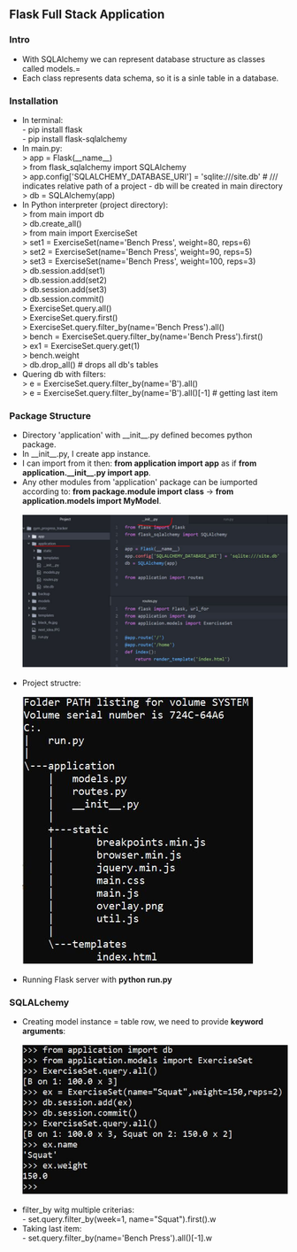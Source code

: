 <h2>Flask Full Stack Application</h2>

<h3>Intro</h3>
<ul>
  <li>With SQLAlchemy we can represent database structure as classes called models.=</li>
  <li>Each class represents data schema, so it is a sinle table in a database.</li>
</ul>


<h3>Installation</h3>
<ul>
  <li>In terminal:
    <br>
    - pip install flask<br>
    - pip install flask-sqlalchemy
  </li>
  <li>In main.py:
    <br>
    > app = Flask(__name__)<br>
    > from flask_sqlalchemy import SQLAlchemy<br>
    > app.config['SQLALCHEMY_DATABASE_URI'] = 'sqlite:///site.db' # /// indicates relative path of a project - db will be created in main directory<br> 
    > db = SQLAlchemy(app)<br>
  </li>
  <li>In Python interpreter (project directory):
    <br>
    > from main import db<br>
    > db.create_all()<br>
    > from main import ExerciseSet<br>
    > set1 = ExerciseSet(name='Bench Press', weight=80, reps=6)<br>
    > set2 = ExerciseSet(name='Bench Press', weight=90, reps=5)<br>
    > set3 = ExerciseSet(name='Bench Press', weight=100, reps=3)<br>
    > db.session.add(set1)<br>
    > db.session.add(set2)<br>
    > db.session.add(set3)<br>
    > db.session.commit()<br>
    > ExerciseSet.query.all()<br>
    > ExerciseSet.query.first()<br>
    > ExerciseSet.query.filter_by(name='Bench Press').all()<br>
    > bench = ExerciseSet.query.filter_by(name='Bench Press').first()<br>
    > ex1 = ExerciseSet.query.get(1)<br>
    > bench.weight<br>
    > db.drop_all() # drops all db's tables
  </li>
  <li>Quering db with filters:
    <br>
    > e = ExerciseSet.query.filter_by(name='B').all()<br>
    > e = ExerciseSet.query.filter_by(name='B').all()[-1] # getting last item<br>
  </li>
</ul>

<h3>Package Structure</h3>
<ul>
  <li>Directory 'application' with __init__.py defined becomes python package.</li>
  <li>In __init__.py, I create app instance.</li>
  <li>I can import from it then: <b>from application import app</b> as if <b>from application.__init__.py import app</b>.</li>
  <li>Any other modules from 'application' package can be iumported according to: <b>from package.module import class</b> -> <b>from application.models import MyModel</b>.</li>
  <br>
  <img src="images/init_app.JPG">
  <br>
  <br>
  <li>Project structre:</li>
  <br>
  <img src="images/tree.JPG">
  <br>
  <br>
  <li>Running Flask server with <b>python run.py</b></li>
</ul>

<h3>SQLALchemy</h3>
<ul>
  <li>Creating model instance = table row, we need to provide <b>keyword arguments</b>:</li>
  <br>
  <img src="images/interpreter.JPG">
  <br>
  <br>
  <li>filter_by witg multiple criterias:
    <br>
    - set.query.filter_by(week=1, name="Squat").first().w
  </li>
  <li>Taking last item:
    <br>
    - set.query.filter_by(name='Bench Press').all()[-1].w
  </li>
</ul>
